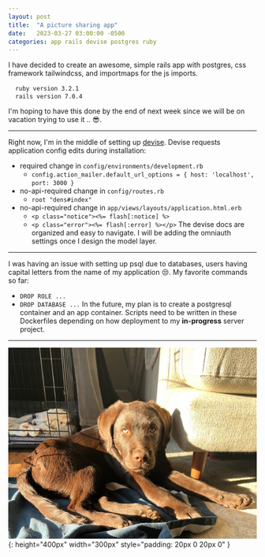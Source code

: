 ```yaml
---
layout: post
title:  "A picture sharing app"
date:   2023-03-27 03:00:00 -0500
categories: app rails devise postgres ruby
---
```


I have decided to create an awesome, simple rails app with postgres, css framework 
tailwindcss, and importmaps for the js imports. 
```
  ruby version 3.2.1
  rails version 7.0.4
```
I'm hoping to have this done by the end of next week since we will be on vacation 
trying to use it .. 😎.

---

Right now, I'm in the middle of setting up [devise](https://github.com/heartcombo/devise). 
Devise requests application config edits during installation:
  - required change in `config/environments/development.rb`
    - `config.action_mailer.default_url_options = { host: 'localhost', port: 3000 }`
  - no-api-required change in `config/routes.rb`
    - `root "dens#index"`
  - no-api-required change in `app/views/layouts/application.html.erb`
    - `<p class="notice"><%= flash[:notice] %>`
    - `<p class="error"><%= flash[:error] %></p>`
The devise docs are organized and easy to navigate. I will be adding the 
omniauth settings once I design the model layer.

---

I was having an issue with setting up psql due to databases, users having 
capital letters from the name of my application 😒. My favorite commands so far: 
  - `DROP ROLE ...`
  - `DROP DATABASE ...`
In the future, my plan is to create a postgresql container and an app container. 
Scripts need to be written in these Dockerfiles depending on how deployment to 
my **in-progress** server project.  

---

![woodford2](/img/woodford2.jpg){: height="400px" width="300px" style="padding: 20px 0 20px 0" }
